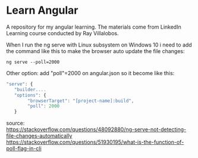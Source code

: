 # Learn Angular

A repository for my angular learning.
The materials come from LinkedIn Learning course conducted by Ray Villalobos.

When I run the ng serve with Linux subsystem on Windows 10 i need to add the command like this to make the browser auto update the file changes:

```console
ng serve --poll=2000
```
Other option: add "poll"=2000 on angular.json so it become like this:
```javascript
"serve": {
   "builder....
   "options": {
        "browserTarget": "[project-name]:build",
        "poll": 2000
   }
```
source: </br>
https://stackoverflow.com/questions/48092880/ng-serve-not-detecting-file-changes-automatically
https://stackoverflow.com/questions/51930195/what-is-the-function-of-poll-flag-in-cli
